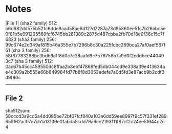 # Notes

|File 1|
(sha2 family) 512: b6d682dd575b521c6dde9aad58ae6d127d7287a73d95860ee51c7b26abc5e0f81b5e991205569fcf6745bb281389c2875d487cbbe2fb70d18e0f36c15c7f6823
(sha2 family) 256: 99c674e2d349af815b46a355e7b7296b8c30a225fcbc269bca27af0aef567f61
(sha 3 family) 256: 58f87783288bc3bdb6a1f8d0c7c28aafd9c7b76758b7a9d0f2cddbce440493c7
(sha 3 family) 512: 0ac67b45cc459550dc8ffaa2b8ebf47868fed5db044cd9e338a39e413634ae4c309a2b555e66b849984fd77b8f8d3053edefe7a0d5fd3e87acb9b2cdf3d9f80c

---
File 2
---
sha512sum: 58cccd3a9cd5a4dd085be72bf07fcf840a103a6dd59ee8997f9c57f331ef289659f62ac97e7cb1a13139e01abd55cdd79a6ce2193111f87cf2c24ee5f644c2c4
